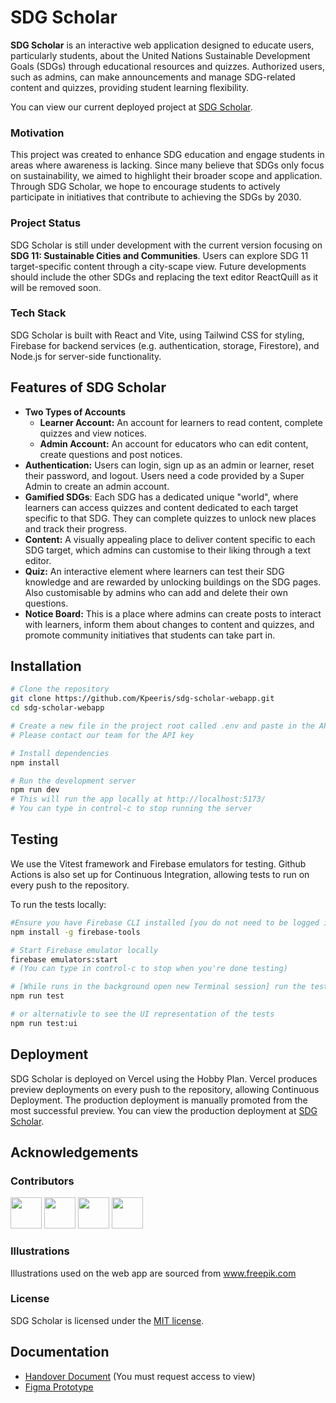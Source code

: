 # SDG Scholar
**SDG Scholar** is an interactive web application designed to educate users, particularly students, about the United Nations Sustainable Development Goals (SDGs) through educational resources and quizzes. Authorized users, such as admins, can make announcements and manage SDG-related content and quizzes, providing student learning flexibility.

You can view our current deployed project at [SDG Scholar](https://sdg-scholar-webapp.vercel.app). 

### Motivation
This project was created to enhance SDG education and engage students in areas where awareness is lacking. Since many believe that SDGs only focus on sustainability, we aimed to highlight their broader scope and application. Through SDG Scholar, we hope to encourage students to actively participate in initiatives that contribute to achieving the SDGs by 2030.

### Project Status
SDG Scholar is still under development with the current version focusing on **SDG 11: Sustainable Cities and Communities**. Users can explore SDG 11 target-specific content through a city-scape view. Future developments should include the other SDGs and replacing the text editor ReactQuill as it will be removed soon.

### Tech Stack
SDG Scholar is built with React and Vite, using Tailwind CSS for styling, Firebase for backend services (e.g. authentication, storage, Firestore), and Node.js for server-side functionality.

## Features of SDG Scholar
- **Two Types of Accounts** 
  - **Learner Account:** An account for learners to read content, complete quizzes and view notices.
  - **Admin Account:** An account for educators who can edit content, create questions and post notices.
- **Authentication:** Users can login, sign up as an admin or learner, reset their password, and logout. Users need a code provided by a Super Admin to create an admin account.
- **Gamified SDGs**: Each SDG has a dedicated unique "world", where learners can access quizzes and content dedicated to each target specific to that SDG. They can complete quizzes to unlock new places and track their progress. 
- **Content:** A visually appealing place to deliver content specific to each SDG target, which admins can customise to their liking through a text editor.
- **Quiz:** An interactive element where learners can test their SDG knowledge and are rewarded by unlocking buildings on the SDG pages. Also customisable by admins who can add and delete their own questions.
- **Notice Board:** This is a place where admins can create posts to interact with learners, inform them about changes to content and quizzes, and promote community initiatives that students can take part in.
  
## Installation
```bash
# Clone the repository
git clone https://github.com/Kpeeris/sdg-scholar-webapp.git
cd sdg-scholar-webapp

# Create a new file in the project root called .env and paste in the API key
# Please contact our team for the API key

# Install dependencies
npm install

# Run the development server
npm run dev
# This will run the app locally at http://localhost:5173/
# You can type in control-c to stop running the server
```
## Testing 
We use the Vitest framework and Firebase emulators for testing. Github Actions is also set up for Continuous Integration, allowing tests to run on every push to the repository.

To run the tests locally:
```bash
#Ensure you have Firebase CLI installed [you do not need to be logged into firebase]
npm install -g firebase-tools

# Start Firebase emulator locally
firebase emulators:start 
# (You can type in control-c to stop when you're done testing)

# [While runs in the background open new Terminal session] run the tests
npm run test 

# or alternativle to see the UI representation of the tests
npm run test:ui
```

## Deployment
SDG Scholar is deployed on Vercel using the Hobby Plan. Vercel produces preview deployments on every push to the repository, allowing Continuous Deployment. The production deployment is manually promoted from the most successful preview. You can view the production deployment at [SDG Scholar](https://sdg-scholar-webapp.vercel.app).

## Acknowledgements
### Contributors

<a href="https://github.com/kashmain"><img src="https://avatars.githubusercontent.com/kashmain" width="50" /></a>
<a href="https://github.com/kaylynthomson"><img src="https://avatars.githubusercontent.com/kaylynthomson" width="50" /></a>
<a href="https://github.com/Kpeeris"><img src="https://avatars.githubusercontent.com/Kpeeris" width="50" /></a>
<a href="https://github.com/dithintheafternoon"><img src="https://avatars.githubusercontent.com/dithintheafternoon" width="50" /></a>


### Illustrations
Illustrations used on the web app are sourced from www.freepik.com

### License
SDG Scholar is licensed under the [MIT license](./LICENSE).

## Documentation
- [Handover Document](https://docs.google.com/document/d/1fY1Xld4gUUpzjbIbqShKZU_IQcBm6t7rfoudCp5yZBE/edit?usp=drive_link) (You must request access to view)
- [Figma Prototype](https://www.figma.com/design/zY7Qoh3CEZ3I6ZGZddFmII/Design?node-id=572-1250&t=AhUTOjv8t24JwThK-1)
